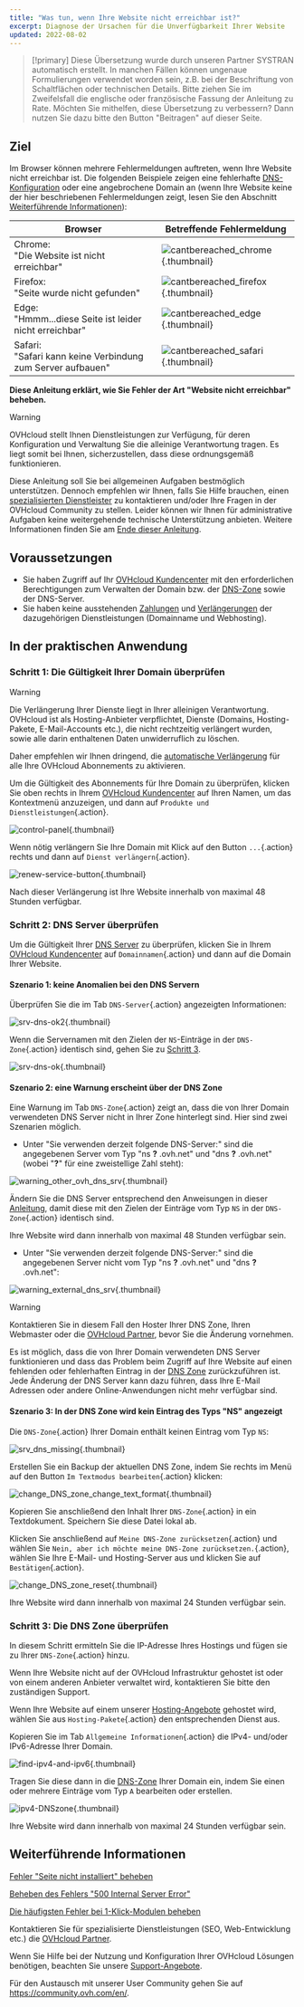 ```yaml
---
title: "Was tun, wenn Ihre Website nicht erreichbar ist?"
excerpt: Diagnose der Ursachen für die Unverfügbarkeit Ihrer Website
updated: 2022-08-02
---
```


> [!primary]
> Diese Übersetzung wurde durch unseren Partner SYSTRAN automatisch erstellt. In manchen Fällen können ungenaue Formulierungen verwendet worden sein, z.B. bei der Beschriftung von Schaltflächen oder technischen Details. Bitte ziehen Sie im Zweifelsfall die englische oder französische Fassung der Anleitung zu Rate. Möchten Sie mithelfen, diese Übersetzung zu verbessern? Dann nutzen Sie dazu bitte den Button "Beitragen" auf dieser Seite.
>

## Ziel 

Im Browser können mehrere Fehlermeldungen auftreten, wenn Ihre Website nicht erreichbar ist. Die folgenden Beispiele zeigen eine fehlerhafte [DNS-Konfiguration](/pages/web_cloud/domains/dns_server_general_information#dns-konzept-verstehen) oder eine angebrochene Domain an (wenn Ihre Website keine der hier beschriebenen Fehlermeldungen zeigt, lesen Sie den Abschnitt [Weiterführende Informationen](#go-further)):

|Browser|Betreffende Fehlermeldung|
|-|---|
|Chrome:<br>"Die Website ist nicht erreichbar"|![cantbereached_chrome](images/cant-be-reached-chrome.png){.thumbnail}|
|Firefox:<br>"Seite wurde nicht gefunden"|![cantbereached_firefox](images/cant-be-reached-firefox.png){.thumbnail}|
|Edge:<br>"Hmmm...diese Seite ist leider nicht erreichbar"|![cantbereached_edge](images/cant-be-reached-edge.png){.thumbnail}|
|Safari:<br>"Safari kann keine Verbindung zum Server aufbauen"|![cantbereached_safari](images/cant-be-reached-safari.png){.thumbnail}|

**Diese Anleitung erklärt, wie Sie Fehler der Art "Website nicht erreichbar" beheben.**

> [!warning]
> OVHcloud stellt Ihnen Dienstleistungen zur Verfügung, für deren Konfiguration und Verwaltung Sie die alleinige Verantwortung tragen. Es liegt somit bei Ihnen, sicherzustellen, dass diese ordnungsgemäß funktionieren.
> 
> Diese Anleitung soll Sie bei allgemeinen Aufgaben bestmöglich unterstützen. Dennoch empfehlen wir Ihnen, falls Sie Hilfe brauchen, einen [spezialisierten Dienstleister](/links/partner) zu kontaktieren und/oder Ihre Fragen in der OVHcloud Community zu stellen. Leider können wir Ihnen für administrative Aufgaben keine weitergehende technische Unterstützung anbieten. Weitere Informationen finden Sie am [Ende dieser Anleitung](#go-further).
>

## Voraussetzungen

- Sie haben Zugriff auf Ihr [OVHcloud Kundencenter](/links/manager) mit den erforderlichen Berechtigungen zum Verwalten der Domain bzw. der [DNS-Zone](/pages/web_cloud/domains/dns_zone_edit#dns-konzept-verstehen) sowie der DNS-Server.
- Sie haben keine ausstehenden [Zahlungen](/pages/account_and_service_management/managing_billing_payments_and_services/invoice_management#pay-bills) und [Verlängerungen](/pages/account_and_service_management/managing_billing_payments_and_services/how_to_use_automatic_renewal#renewal-management) der dazugehörigen Dienstleistungen (Domainname und Webhosting).

## In der praktischen Anwendung

### Schritt 1: Die Gültigkeit Ihrer Domain überprüfen

> [!warning]
>
> Die Verlängerung Ihrer Dienste liegt in Ihrer alleinigen Verantwortung.<br>
> OVHcloud ist als Hosting-Anbieter verpflichtet, Dienste (Domains, Hosting-Pakete, E-Mail-Accounts etc.), die nicht rechtzeitig verlängert wurden, sowie alle darin enthaltenen Daten unwiderruflich zu löschen.
>
> Daher empfehlen wir Ihnen dringend, die [automatische Verlängerung](/pages/account_and_service_management/managing_billing_payments_and_services/how_to_use_automatic_renewal#in-der-praktischen-anwendung) für alle Ihre OVHcloud Abonnements zu aktivieren.
>

Um die Gültigkeit des Abonnements für Ihre Domain zu überprüfen, klicken Sie oben rechts in Ihrem [OVHcloud Kundencenter](/links/manager) auf Ihren Namen, um das Kontextmenü anzuzeigen, und dann auf `Produkte und Dienstleistungen`{.action}.

![control-panel](images/control-panel.png){.thumbnail}

Wenn nötig verlängern Sie Ihre Domain mit Klick auf den Button `...`{.action} rechts und dann auf `Dienst verlängern`{.action}.

![renew-service-button](images/renew-service-button.png){.thumbnail}

Nach dieser Verlängerung ist Ihre Website innerhalb von maximal 48 Stunden verfügbar.

### Schritt 2: DNS Server überprüfen

Um die Gültigkeit Ihrer [DNS Server](/pages/web_cloud/domains/dns_server_general_information) zu überprüfen, klicken Sie in Ihrem [OVHcloud Kundencenter](/links/manager) auf `Domainnamen`{.action} und dann auf die Domain Ihrer Website.

#### Szenario 1: keine Anomalien bei den DNS Servern

Überprüfen Sie die im Tab `DNS-Server`{.action} angezeigten Informationen:

![srv-dns-ok2](images/name-dns-server.png){.thumbnail}

Wenn die Servernamen mit den Zielen der `NS`-Einträge in der `DNS-Zone`{.action} identisch sind, gehen Sie zu [Schritt 3](#step3).

![srv-dns-ok](images/dashboard-entry-ns.png){.thumbnail}

#### Szenario 2: eine Warnung erscheint über der DNS Zone

Eine Warnung im Tab `DNS-Zone`{.action} zeigt an, dass die von Ihrer Domain verwendeten DNS Server nicht in Ihrer Zone hinterlegt sind. Hier sind zwei Szenarien möglich.

- Unter "Sie verwenden derzeit folgende DNS-Server:" sind die angegebenen Server vom Typ "ns **?** .ovh.net" und "dns **?** .ovh.net" (wobei "**?**" für eine zweistellige Zahl steht):

![warning_other_ovh_dns_srv](images/message-other-ovh-dns-servers.png){.thumbnail}

Ändern Sie die DNS Server entsprechend den Anweisungen in dieser [Anleitung](/pages/web_cloud/domains/dns_server_general_information#dns-server-andern), damit diese mit den Zielen der Einträge vom Typ `NS` in der `DNS-Zone`{.action} identisch sind.

Ihre Website wird dann innerhalb von maximal 48 Stunden verfügbar sein.

- Unter "Sie verwenden derzeit folgende DNS-Server:" sind die angegebenen Server nicht vom Typ "ns **?** .ovh.net" und "dns **?** .ovh.net":

![warning_external_dns_srv](images/message-external-dns-servers.png){.thumbnail}

> [!warning]
>
> Kontaktieren Sie in diesem Fall den Hoster Ihrer DNS Zone, Ihren Webmaster oder die [OVHcloud Partner](/links/partner), bevor Sie die Änderung vornehmen.
>
> Es ist möglich, dass die von Ihrer Domain verwendeten DNS Server funktionieren und dass das Problem beim Zugriff auf Ihre Website auf einen fehlenden oder fehlerhaften Eintrag in der [DNS Zone](/pages/web_cloud/domains/dns_zone_edit#dns-konzept-verstehen) zurückzuführen ist. Jede Änderung der DNS Server kann dazu führen, dass Ihre E-Mail Adressen oder andere Online-Anwendungen nicht mehr verfügbar sind.
>

#### Szenario 3: In der DNS Zone wird kein Eintrag des Typs "NS" angezeigt

Die `DNS-Zone`{.action} Ihrer Domain enthält keinen Eintrag vom Typ `NS`:

![srv_dns_missing](images/dashboard-entry-ns-missing.png){.thumbnail}

Erstellen Sie ein Backup der aktuellen DNS Zone, indem Sie rechts im Menü auf den Button `Im Textmodus bearbeiten`{.action} klicken:

![change_DNS_zone_change_text_format](images/change-in-text-format.png){.thumbnail}

Kopieren Sie anschließend den Inhalt Ihrer `DNS-Zone`{.action} in ein Textdokument. Speichern Sie diese Datei lokal ab.

Klicken Sie anschließend auf `Meine DNS-Zone zurücksetzen`{.action} und wählen Sie `Nein, aber ich möchte meine DNS-Zone zurücksetzen.`{.action}, wählen Sie Ihre E-Mail- und Hosting-Server aus und klicken Sie auf `Bestätigen`{.action}.

![change_DNS_zone_reset](images/reset-my-dns-zone.png){.thumbnail}

Ihre Website wird dann innerhalb von maximal 24 Stunden verfügbar sein.

### Schritt 3: Die DNS Zone überprüfen <a name="step3"></a>

In diesem Schritt ermitteln Sie die IP-Adresse Ihres Hostings und fügen sie zu Ihrer `DNS-Zone`{.action} hinzu.

Wenn Ihre Website nicht auf der OVHcloud Infrastruktur gehostet ist oder von einem anderen Anbieter verwaltet wird, kontaktieren Sie bitte den zuständigen Support.

Wenn Ihre Website auf einem unserer [Hosting-Angebote](https://www.ovhcloud.com/de/web-hosting/) gehostet wird, wählen Sie aus `Hosting-Pakete`{.action} den entsprechenden Dienst aus.

Kopieren Sie im Tab `Allgemeine Informationen`{.action} die IPv4- und/oder IPv6-Adresse Ihrer Domain.

![find-ipv4-and-ipv6](images/find-ipv4-and-ipv6.png){.thumbnail}

Tragen Sie diese dann in die [DNS-Zone](/pages/web_cloud/domains/dns_zone_edit#bearbeiten-der-ovhcloud-dns-zone-ihrer-domain) Ihrer Domain ein, indem Sie einen oder mehrere Einträge vom Typ `A` bearbeiten oder erstellen.

![ipv4-DNSzone](images/dashboard-entry-a.png){.thumbnail}

Ihre Website wird dann innerhalb von maximal 24 Stunden verfügbar sein.

## Weiterführende Informationen <a name="go-further"></a>

[Fehler "Seite nicht installiert" beheben](/pages/web_cloud/web_hosting/multisites_website_not_installed)

[Beheben des Fehlers "500 Internal Server Error"](/pages/web_cloud/web_hosting/diagnostic_fix_500_internal_server_error)

[Die häufigsten Fehler bei 1-Klick-Modulen beheben](/pages/web_cloud/web_hosting/diagnostic_errors_module1clic)

Kontaktieren Sie für spezialisierte Dienstleistungen (SEO, Web-Entwicklung etc.) die [OVHcloud Partner](/links/partner).

Wenn Sie Hilfe bei der Nutzung und Konfiguration Ihrer OVHcloud Lösungen benötigen, beachten Sie unsere [Support-Angebote](/links/support).

Für den Austausch mit unserer User Community gehen Sie auf <https://community.ovh.com/en/>.